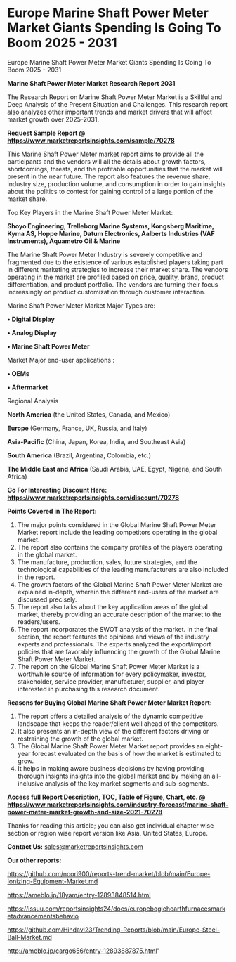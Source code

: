 # Europe Marine Shaft Power Meter Market Giants Spending Is Going To Boom 2025 - 2031
 Europe Marine Shaft Power Meter Market Giants Spending Is Going To Boom 2025 - 2031

<strong>Marine Shaft Power Meter Market Research Report 2031</strong>

The Research Report on Marine Shaft Power Meter Market is a Skillful and Deep Analysis of the Present Situation and Challenges. This research report also analyzes other important trends and market drivers that will affect market growth over 2025-2031.

<strong>Request Sample Report @ <a href=https://www.marketreportsinsights.com/sample/70278>https://www.marketreportsinsights.com/sample/70278</a></strong>

This Marine Shaft Power Meter market report aims to provide all the participants and the vendors will all the details about growth factors, shortcomings, threats, and the profitable opportunities that the market will present in the near future. The report also features the revenue share, industry size, production volume, and consumption in order to gain insights about the politics to contest for gaining control of a large portion of the market share.

Top Key Players in the Marine Shaft Power Meter Market:

<strong>Shoyo Engineering, Trelleborg Marine Systems, Kongsberg Maritime, Kyma AS, Hoppe Marine, Datum Electronics, Aalberts Industries (VAF Instruments), Aquametro Oil & Marine</strong>

The Marine Shaft Power Meter Industry is severely competitive and fragmented due to the existence of various established players taking part in different marketing strategies to increase their market share. The vendors operating in the market are profiled based on price, quality, brand, product differentiation, and product portfolio. The vendors are turning their focus increasingly on product customization through customer interaction.

Marine Shaft Power Meter Market Major Types are:

<strong>• Digital Display

• Analog Display

• Marine Shaft Power Meter</strong>

Market Major end-user applications :

<strong>• OEMs

• Aftermarket</strong>

Regional Analysis

</u><strong><b>North America</b></strong> (the United States, Canada, and Mexico)

<strong><b>Europe </b></strong>(Germany, France, UK, Russia, and Italy)

<strong><b>Asia-Pacific</b></strong> (China, Japan, Korea, India, and Southeast Asia)

<strong><b>South America</b></strong> (Brazil, Argentina, Colombia, etc.)

<strong><b>The Middle East and Africa</b></strong> (Saudi Arabia, UAE, Egypt, Nigeria, and South Africa)

<strong>Go For Interesting Discount Here: <a href=https://www.marketreportsinsights.com/discount/70278>https://www.marketreportsinsights.com/discount/70278</a></strong>

<strong>Points Covered in The Report:</strong>
<ol>
  <li>The major points considered in the Global Marine Shaft Power Meter Market report include the leading competitors operating in the global market.</li>
  <li>The report also contains the company profiles of the players operating in the global market.</li>
  <li>The manufacture, production, sales, future strategies, and the technological capabilities of the leading manufacturers are also included in the report.</li>
  <li>The growth factors of the Global Marine Shaft Power Meter Market are explained in-depth, wherein the different end-users of the market are discussed precisely.</li>
  <li>The report also talks about the key application areas of the global market, thereby providing an accurate description of the market to the readers/users.</li>
  <li>The report incorporates the SWOT analysis of the market. In the final section, the report features the opinions and views of the industry experts and professionals. The experts analyzed the export/import policies that are favorably influencing the growth of the Global Marine Shaft Power Meter Market.</li>
  <li>The report on the Global Marine Shaft Power Meter Market is a worthwhile source of information for every policymaker, investor, stakeholder, service provider, manufacturer, supplier, and player interested in purchasing this research document.</li>
</ol>
<strong>Reasons for Buying Global Marine Shaft Power Meter Market Report:</strong>

<ol>
  <li>The report offers a detailed analysis of the dynamic competitive landscape that keeps the reader/client well ahead of the competitors.</li>
  <li>It also presents an in-depth view of the different factors driving or restraining the growth of the global market.</li>
  <li>The Global Marine Shaft Power Meter Market report provides an eight-year forecast evaluated on the basis of how the market is estimated to grow.</li>
  <li>It helps in making aware business decisions by having providing thorough insights insights into the global market and by making an all-inclusive analysis of the key market segments and sub-segments.</li>
</ol>
<strong>Access full Report Description, TOC, Table of Figure, Chart, etc. @ <a href=https://www.marketreportsinsights.com/industry-forecast/marine-shaft-power-meter-market-growth-and-size-2021-70278>https://www.marketreportsinsights.com/industry-forecast/marine-shaft-power-meter-market-growth-and-size-2021-70278</a></strong>


Thanks for reading this article; you can also get individual chapter wise section or region wise report version like Asia, United States, Europe.

<strong>Contact Us:</strong>
sales@marketreportsinsights.com

<strong>Our other reports:</strong>

<a href=https://github.com/noori900/reports-trend-market/blob/main/Europe-Ionizing-Equipment-Market.md>https://github.com/noori900/reports-trend-market/blob/main/Europe-Ionizing-Equipment-Market.md</a>

<a href=https://ameblo.jp/18yam/entry-12893848514.html>https://ameblo.jp/18yam/entry-12893848514.html</a>

<a href=https://issuu.com/reportsinsights24/docs/europebogiehearthfurnacesmarketadvancementsbehavio>https://issuu.com/reportsinsights24/docs/europebogiehearthfurnacesmarketadvancementsbehavio</a>

<a href=https://github.com/Hindavi23/Trending-Reports/blob/main/Europe-Steel-Ball-Market.md>https://github.com/Hindavi23/Trending-Reports/blob/main/Europe-Steel-Ball-Market.md</a>

<a href=http://ameblo.jp/cargo656/entry-12893887875.html>http://ameblo.jp/cargo656/entry-12893887875.html</a>"
